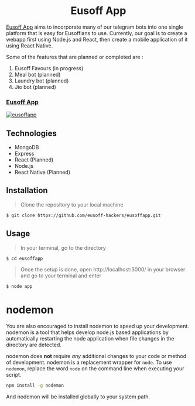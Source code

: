 <h1 align="center">Eusoff App</h1>
<p>
<a href="https://eusoffapp.herokuapp.com/">Eusoff App</a> aims to incorporate many of our telegram bots into one single platform that is easy for Eusoffians to use. Currently, our goal is to create a webapp first using Node.js and React, then create a mobile application of it using React Native.
  
Some of the features that are planned or completed are :
1. Eusoff Favours (in progress)
2. Meal bot (planned)
3. Laundry bot (planned)
4. Jio bot (planned)

### [Eusoff App](https://eusoffapp.herokuapp.com/)

  <a href="https://eusoffapp.herokuapp.com/">
    <img alt="eusoffapp" src="https://github.com/eusoff-hackers/eusoffapp/blob/master/media/eusoffapp.png" />
  </a>
  
## Technologies

- MongoDB
- Express
- React (Planned)
- Node.js
- React Native (Planned)

## Installation

> Clone the repository to your local machine

```sh
$ git clone https://github.com/eusoff-hackers/eusoffapp.git
```

## Usage
> In your terminal, go to the directory
```sh
$ cd eusoffapp
```
> Once the setup is done, open http://localhost:3000/ in your browser and go to your terminal and enter
```sh
$ node app
```
# nodemon

You are also encouraged to install nodemon to speed up your development. nodemon is a tool that helps develop node.js based applications by automatically restarting the node application when file changes in the directory are detected.

nodemon does **not** require *any* additional changes to your code or method of development. nodemon is a replacement wrapper for `node`. To use `nodemon`, replace the word `node` on the command line when executing your script.

```bash
npm install -g nodemon
```

And nodemon will be installed globally to your system path.
